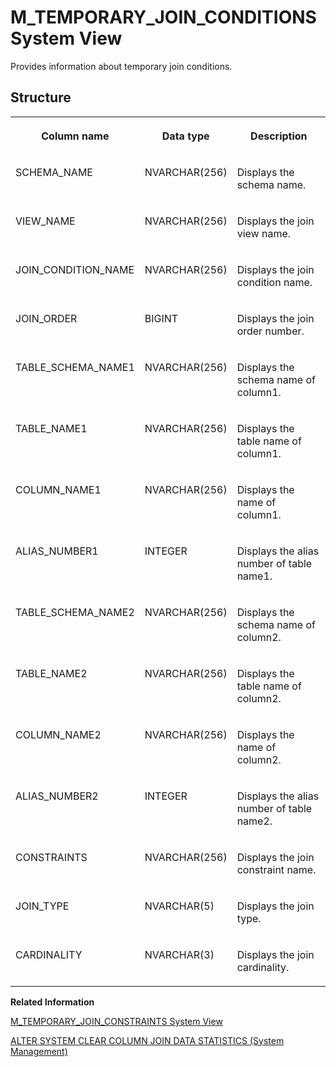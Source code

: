 <!-- loiod21ad20fd2951014ba93cfa9aa185a32 -->

# M\_TEMPORARY\_JOIN\_CONDITIONS System View

Provides information about temporary join conditions.



<a name="loiod21ad20fd2951014ba93cfa9aa185a32___m__t_e_m_p_o_r_a_r_y__j_o_i_n__c_o_n_d_i_t_i_o_n_s_1struct_M_TEMPORARY_JOIN_CONDITIONS"/>

## Structure


<table>
<tr>
<th valign="top">

Column name

</th>
<th valign="top">

Data type

</th>
<th valign="top">

Description

</th>
</tr>
<tr>
<td valign="top">

SCHEMA\_NAME

</td>
<td valign="top">

NVARCHAR\(256\)

</td>
<td valign="top">

Displays the schema name.

</td>
</tr>
<tr>
<td valign="top">

VIEW\_NAME

</td>
<td valign="top">

NVARCHAR\(256\)

</td>
<td valign="top">

Displays the join view name.

</td>
</tr>
<tr>
<td valign="top">

JOIN\_CONDITION\_NAME

</td>
<td valign="top">

NVARCHAR\(256\)

</td>
<td valign="top">

Displays the join condition name.

</td>
</tr>
<tr>
<td valign="top">

JOIN\_ORDER

</td>
<td valign="top">

BIGINT

</td>
<td valign="top">

Displays the join order number.

</td>
</tr>
<tr>
<td valign="top">

TABLE\_SCHEMA\_NAME1

</td>
<td valign="top">

NVARCHAR\(256\)

</td>
<td valign="top">

Displays the schema name of column1.

</td>
</tr>
<tr>
<td valign="top">

TABLE\_NAME1

</td>
<td valign="top">

NVARCHAR\(256\)

</td>
<td valign="top">

Displays the table name of column1.

</td>
</tr>
<tr>
<td valign="top">

COLUMN\_NAME1

</td>
<td valign="top">

NVARCHAR\(256\)

</td>
<td valign="top">

Displays the name of column1.

</td>
</tr>
<tr>
<td valign="top">

ALIAS\_NUMBER1

</td>
<td valign="top">

INTEGER

</td>
<td valign="top">

Displays the alias number of table name1.

</td>
</tr>
<tr>
<td valign="top">

TABLE\_SCHEMA\_NAME2

</td>
<td valign="top">

NVARCHAR\(256\)

</td>
<td valign="top">

Displays the schema name of column2.

</td>
</tr>
<tr>
<td valign="top">

TABLE\_NAME2

</td>
<td valign="top">

NVARCHAR\(256\)

</td>
<td valign="top">

Displays the table name of column2.

</td>
</tr>
<tr>
<td valign="top">

COLUMN\_NAME2

</td>
<td valign="top">

NVARCHAR\(256\)

</td>
<td valign="top">

Displays the name of column2.

</td>
</tr>
<tr>
<td valign="top">

ALIAS\_NUMBER2

</td>
<td valign="top">

INTEGER

</td>
<td valign="top">

Displays the alias number of table name2.

</td>
</tr>
<tr>
<td valign="top">

CONSTRAINTS

</td>
<td valign="top">

NVARCHAR\(256\)

</td>
<td valign="top">

Displays the join constraint name.

</td>
</tr>
<tr>
<td valign="top">

JOIN\_TYPE

</td>
<td valign="top">

NVARCHAR\(5\)

</td>
<td valign="top">

Displays the join type.

</td>
</tr>
<tr>
<td valign="top">

CARDINALITY

</td>
<td valign="top">

NVARCHAR\(3\)

</td>
<td valign="top">

Displays the join cardinality.

</td>
</tr>
</table>

**Related Information**  


[M\_TEMPORARY\_JOIN\_CONSTRAINTS System View](m-temporary-join-constraints-system-view-d21b187.md "Provides information about temporary join constraints.")

[ALTER SYSTEM CLEAR COLUMN JOIN DATA STATISTICS \(System Management\)](../../010-SQL-Reference/012-SQL-Statements/alter-system-clear-column-join-data-statistics-system-management-9ac0859.md "Removes join data statistics from the SAP HANA database cache.")

